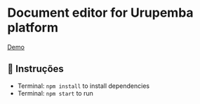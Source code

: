 # Document editor for Urupemba platform

[Demo](https://ueditor.herokuapp.com)

## 🎒 Instruções

* Terminal: `npm install` to install dependencies
* Terminal: `npm start` to run
